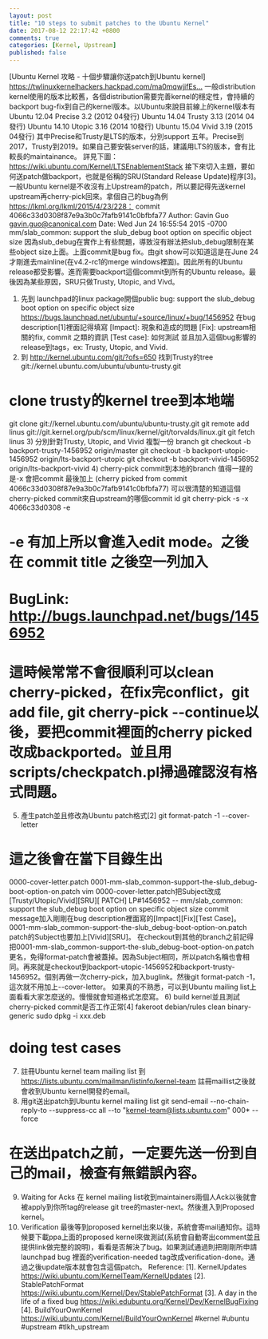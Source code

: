 ```yaml
---
layout: post
title: "10 steps to submit patches to the Ubuntu Kernel"
date: 2017-08-12 22:17:42 +0800
comments: true
categories: [Kernel, Upstream]
published: false
---
```


[Ubuntu Kernel 攻略 - 十個步驟讓你送patch到Ubuntu kernel]
https://twlinuxkernelhackers.hackpad.com/ma0mqwjifEs…
一般distribution kernel使用的版本比較舊，各個distribution需要完善kernel的穩定性，會持續的backport bug-fix到自己的kernel版本。以Ubuntu來說目前線上的kernel版本有
Ubuntu 12.04 Precise 3.2 (2012 04發行)
Ubuntu 14.04 Trusty 3.13 (2014 04發行)
Ubuntu 14.10 Utopic 3.16 (2014 10發行)
Ubuntu 15.04 Vivid 3.19 (2015 04發行)
其中Precise和Trusty是LTS的版本，分別support 五年。Precise到2017，Trusty到2019。如果自己要安裝server的話，建議用LTS的版本，會有比較長的maintainance。
詳見下圖：
https://wiki.ubuntu.com/Kernel/LTSEnablementStack
接下來切入主題，要如何送patch做backport，也就是俗稱的SRU(Standard Release Update)程序[3]。一般Ubuntu kernel是不收沒有上Upstream的patch，所以要記得先送kernel upstream再cherry-pick回來。拿個自己的bug為例 https://lkml.org/lkml/2015/4/23/228：
commit 4066c33d0308f87e9a3b0c7fafb9141c0bfbfa77
Author: Gavin Guo <gavin.guo@canonical.com>
Date: Wed Jun 24 16:55:54 2015 -0700
mm/slab_common: support the slub_debug boot option on specific object size
因為slub_debug在實作上有些問題，導致沒有辦法把slub_debug限制在某些object size上面。上面commit是bug fix。由git show可以知道這是在June 24才剛進去mainline(在v4.2-rc1的merge windows裡面)。因此所有的Ubuntu release都受影響。進而需要backport這個commit到所有的Ubuntu release。最後因為某些原因，SRU只做Trusty, Utopic, and Vivd。
1) 先到 launchpad的linux package開個public bug: 
support the slub_debug boot option on specific object size
https://bugs.launchpad.net/ubuntu/+source/linux/+bug/1456952
在bug description[1]裡面記得填寫
[Impact]: 現象和造成的問題
[Fix]: upstream相關的fix, commit 之類的資訊
[Test case]: 如何測試
並且加入這個bug影響的release到tags，ex: Trusty, Utopic, and Vivid.
2) 到 http://kernel.ubuntu.com/git/?ofs=650 找到Trusty的tree
git://kernel.ubuntu.com/ubuntu/ubuntu-trusty.git
# clone trusty的kernel tree到本地端
git clone git://kernel.ubuntu.com/ubuntu/ubuntu-trusty.git
git remote add linus git://git.kernel.org/pub/scm/linux/kernel/git/torvalds/linux.git
git fetch linus
3) 分別針對Trusty, Utopic, and Vivid 複製一份 branch
git checkout -b backport-trusty-1456952 origin/master
git checkout -b backport-utopic-1456952 origin/lts-backport-utopic
git checkout -b backport-vivid-1456952 origin/lts-backport-vivid
4) cherry-pick commit到本地的branch
值得一提的是-x 會把commit 最後加上
(cherry picked from commit 4066c33d0308f87e9a3b0c7fafb9141c0bfbfa77)
可以很清楚的知道這個cherry-picked commit來自upstream的哪個commit id
git cherry-pick -s -x 4066c33d0308 -e
# -e 有加上所以會進入edit mode。之後在 commit title 之後空一列加入
# BugLink: http://bugs.launchpad.net/bugs/1456952
# 這時候常常不會很順利可以clean cherry-picked，在fix完conflict，git add file, git cherry-pick --continue以後，要把commit裡面的cherry picked改成backported。並且用scripts/checkpatch.pl掃過確認沒有格式問題。
5) 產生patch並且修改為Ubuntu patch格式[2]
git format-patch -1 --cover-letter
# 這之後會在當下目錄生出
0000-cover-letter.patch
0001-mm-slab_common-support-the-slub_debug-boot-option-on.patch
vim 0000-cover-letter.patch把Subject改成
[Trusty/Utopic/Vivid][SRU][ PATCH] LP#1456952 -- mm/slab_common: support the slub_debug boot option on specific object size
commit message加入剛剛在bug description裡面寫的[Impact][Fix][Test Case]。
0001-mm-slab_common-support-the-slub_debug-boot-option-on.patch patch的Subject也要加上[Vivid][SRU]。
在checkout到其他的branch之前記得把0001-mm-slab_common-support-the-slub_debug-boot-option-on.patch更名，免得format-patch會被蓋掉。因為Subject相同，所以patch名稱也會相同。再來就是checkout到backport-utopic-1456952和backport-trusty-1456952。個別再做一次cherry-pick，加入buglink。然後git format-patch -1，這次就不用加上--cover-letter。
如果真的不熟悉，可以到Ubuntu mailing list上面看看大家怎麼送的。慢慢就會知道格式怎麼寫。
6) build kernel並且測試cherry-picked commit是否工作正常[4]
fakeroot debian/rules clean binary-generic
sudo dpkg -i xxx.deb
# doing test cases
7) 註冊Ubuntu kernel team mailing list
到 https://lists.ubuntu.com/mailman/listinfo/kernel-team 註冊maillist之後就會收到Ubuntu kernel開發的email。
8) 用git送出patch到Ubuntu kernel mailing list
git send-email --no-chain-reply-to --suppress-cc all --to "kernel-team@lists.ubuntu.com" 000* --force
# 在送出patch之前，一定要先送一份到自己的mail，檢查有無錯誤內容。
9) Waiting for Acks
在 kernel mailing list收到maintainers兩個人Ack以後就會被apply到你所tag的release git tree的master-next。然後進入到Proposed kernel。
10) Verification
最後等到proposed kernel出來以後，系統會寄mail通知你。這時候要下載ppa上面的proposed kernel來做測試(系統會自動寄出comment並且提供link做完整的說明)，看看是否解決了bug。如果測試通過則把剛剛所申請 launchpad bug 裡面的verification-needed tag改成verification-done。通過之後update版本就會包含這個patch。
Reference: 
[1]. KernelUpdates https://wiki.ubuntu.com/KernelTeam/KernelUpdates
[2]. StablePatchFormat https://wiki.ubuntu.com/Kernel/Dev/StablePatchFormat
[3]. A day in the life of a fixed bug https://wiki.edubuntu.org/Kernel/Dev/KernelBugFixing
[4]. BuildYourOwnKernel https://wiki.ubuntu.com/Kernel/BuildYourOwnKernel
#kernel #ubuntu #upstream #tlkh_upstream
